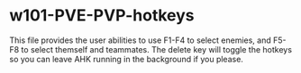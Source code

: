 # w101-PVE-PVP-hotkeys
This file provides the user abilities to use F1-F4 to select enemies, and F5-F8 to select themself and teammates. 
The delete key will toggle the hotkeys so you can leave AHK running in the background if you please.
